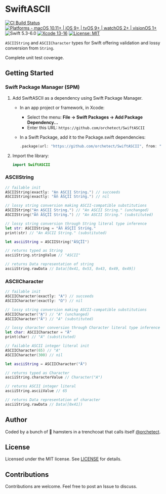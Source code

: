 # SwiftASCII

[![CI Build Status](https://github.com/orchetect/SwiftASCII/actions/workflows/build.yml/badge.svg)](https://github.com/orchetect/SwiftASCII/actions/workflows/build.yml) [![Platforms - macOS 10.11+ | iOS 9+ | tvOS 9+ | watchOS 2+ | visionOS 1+](https://img.shields.io/badge/platforms-macOS%2010.11+%20|%20iOS%209+%20|%20tvOS%209+%20|%20watchOS%202+%20|%20visionOS%201+-lightgrey.svg?style=flat)](https://developer.apple.com/swift) ![Swift 5.3-6.0](https://img.shields.io/badge/Swift-5.3–6.0-orange.svg?style=flat) [![Xcode 13-16](https://img.shields.io/badge/Xcode-13–16-blue.svg?style=flat)](https://developer.apple.com/swift) [![License: MIT](http://img.shields.io/badge/license-MIT-lightgrey.svg?style=flat)](https://github.com/orchetect/SwiftASCII/blob/main/LICENSE)

`ASCIIString` and `ASCIICharacter` types for Swift offering validation and lossy conversion from `String`.

Complete unit test coverage.

## Getting Started

### Swift Package Manager (SPM)

1. Add SwiftASCII as a dependency using Swift Package Manager.

   - In an app project or framework, in Xcode:

     - Select the menu: **File → Swift Packages → Add Package Dependency...**
     - Enter this URL: `https://github.com/orchetect/SwiftASCII`

   - In a Swift Package, add it to the Package.swift dependencies:

     ```swift
     .package(url: "https://github.com/orchetect/SwiftASCII", from: "1.1.0")
     ```

2. Import the library:

   ```swift
   import SwiftASCII
   ```

### ASCIIString

```swift
// failable init
ASCIIString(exactly: "An ASCII String.") // succeeds
ASCIIString(exactly: "Ãñ ÂŚÇÏÎ Strïńg.") // nil

// lossy string conversion making ASCII-compatible substitutions
ASCIIString("An ASCII String.") // "An ASCII String." (unchanged)
ASCIIString("Ãñ ÂŚÇÏÎ Strïńg.") // "An ASCII String." (substituted)

// lossy string conversion through String literal type inference
let str: ASCIIString = "Ãñ ÂŚÇÏÎ Strïńg."
print(str) // "An ASCII String." (substituted)
```

```swift
let asciiString = ASCIIString("ÂŚÇÏÎ")

// returns typed as String
asciiString.stringValue // "ASCII"

// returns Data representation of string
asciiString.rawData // Data([0x41, 0x53, 0x43, 0x49, 0x49])
```

### ASCIICharacter

```swift
// failable init
ASCIICharacter(exactly: "A") // succeeds
ASCIICharacter(exactly: "Ω") // nil

// lossy string conversion making ASCII-compatible substitutions
ASCIICharacter("A") // "A" (unchanged)
ASCIICharacter("Ã") // "A" (substituted)

// lossy character conversion through Character literal type inference
let char: ASCIICharacter = "Ä"
print(char) // "A" (substituted)

// failable ASCII integer literal init
ASCIICharacter(65) // "A"
ASCIICharacter(300) // nil
```

```swift
let asciiString = ASCIICharacter("Ä")

// returns typed as Character
asciiString.characterValue // Character("A")

// returns ASCII integer literal
asciiString.asciiValue // 65

// returns Data representation of character
asciiString.rawData // Data([0x41])
```

## Author

Coded by a bunch of 🐹 hamsters in a trenchcoat that calls itself [@orchetect](https://github.com/orchetect).

## License

Licensed under the MIT license. See [LICENSE](https://github.com/orchetect/SwiftASCII/blob/master/LICENSE) for details.

## Contributions

Contributions are welcome. Feel free to post an Issue to discuss.

